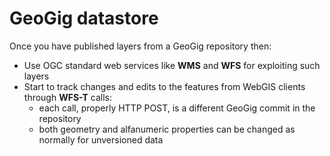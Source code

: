 #  GeoGig datastore

Once you have published layers from a GeoGig repository then:

- Use OGC standard web services like **WMS** and **WFS** for exploiting such layers
- Start to track changes and edits to the features from WebGIS clients through **WFS-T** calls:
    - each call, properly HTTP POST, is a different GeoGig commit in the repository
    - both geometry and alfanumeric properties can be changed as normally for unversioned data
